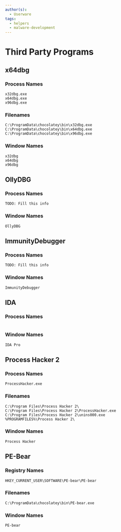 ```yaml
---
author(s):
  - Userware
tags:
  - helpers
  - malware-development
---
```

# Third Party Programs

## x64dbg

### Process Names

```
x32dbg.exe
x64dbg.exe
x96dbg.exe
```

### Filenames

```
C:\ProgramData\chocolatey\bin\x32dbg.exe
C:\ProgramData\chocolatey\bin\x64dbg.exe
C:\ProgramData\chocolatey\bin\x96dbg.exe
```

### Window Names

```
x32dbg
x64dbg
x96dbg
```

## OllyDBG

### Process Names

```
TODO: Fill this info
```

### Window Names

```
OllyDBG
```

## ImmunityDebugger

### Process Names

```
TODO: Fill this info
```

### Window Names

```
ImmunityDebugger
```

## IDA

### Process Names

```

```

### Window Names

```
IDA Pro
```

## Process Hacker 2

### Process Names

```
ProcessHacker.exe
```

### Filenames

```
C:\Program Files\Process Hacker 2\
C:\Program Files\Process Hacker 2\ProcessHacker.exe
C:\Program Files\Process Hacker 2\unins000.exe
%PROGRAMFILES%\Process Hacker 2\
```

### Window Names

```
Process Hacker
```

## PE-Bear

### Registry Names

```
HKEY_CURRENT_USER\SOFTWARE\PE-bear\PE-bear
```

### Filenames

```
C:\ProgramData\chocolatey\bin\PE-bear.exe
```

### Window Names

```
PE-bear
```